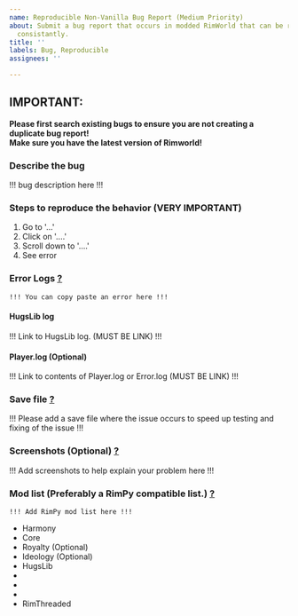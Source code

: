 ```yaml
---
name: Reproducible Non-Vanilla Bug Report (Medium Priority)
about: Submit a bug report that occurs in modded RimWorld that can be reproduced fairly
  consistantly.
title: ''
labels: Bug, Reproducible
assignees: ''

---
```


## **IMPORTANT:**  
**Please first search existing bugs to ensure you are not creating a duplicate bug report!**   
**Make sure you have the latest version of Rimworld!**  

### **Describe the bug**
!!! bug description here !!!

### **Steps to reproduce the behavior (VERY IMPORTANT)**
1. Go to '...'
2. Click on '....'
3. Scroll down to '....'
4. See error

### **Error Logs** [?](https://github.com/cseelhoff/RimThreaded/wiki/Q&A#what-logs-should-my-bug-report-include)
```
!!! You can copy paste an error here !!!
```

#### **HugsLib log** 
!!! Link to HugsLib log. (MUST BE LINK) !!! 

#### **Player.log (Optional)**
!!! Link to contents of Player.log or Error.log (MUST BE LINK) !!!   

### **Save file** [?](https://github.com/cseelhoff/RimThreaded/wiki/Q&A#how-do-i-attach-the-save-file-to-the-report)
!!! Please add a save file where the issue occurs to speed up testing and fixing of the issue !!! 

### **Screenshots (Optional)** [?](https://github.com/cseelhoff/RimThreaded/wiki/Q%26A#how-do-i-attach-a-screenshot-to-the-report)
!!! Add screenshots to help explain your problem here !!! 

### **Mod list (Preferably a RimPy compatible list.)** [?](https://github.com/cseelhoff/RimThreaded/wiki/Q%26A#what-mod-organizer-should-i-use)
```
!!! Add RimPy mod list here !!! 
```
* Harmony
* Core
* Royalty (Optional)
* Ideology (Optional)
* HugsLib
*
*
*
* RimThreaded
